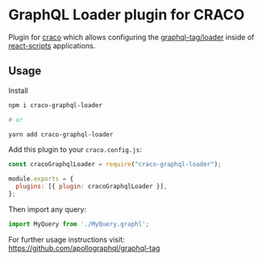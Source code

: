 # GraphQL Loader plugin for CRACO

Plugin for [craco](https://www.npmjs.com/package/@craco/craco) which allows configuring the [graphql-tag/loader](https://github.com/apollographql/graphql-tag#webpack-loading-and-preprocessing) inside of [react-scripts](https://www.npmjs.com/package/react-scripts) applications.

## Usage

Install

```bash
npm i craco-graphql-loader

# or

yarn add craco-graphql-loader
```

Add this plugin to your `craco.config.js`:

```js
const cracoGraphqlLoader = require("craco-graphql-loader");

module.exports = {
  plugins: [{ plugin: cracoGraphqlLoader }],
};
```

Then import any query:

```jsx
import MyQuery from './MyQuery.graphl';
```

For further usage instructions visit: https://github.com/apollographql/graphql-tag
